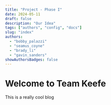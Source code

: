 ```yaml
---
title: "Project - Phase I"
date: 2024-05-11
draft: false
description: "Our Idea"
tags: ["authors", "config", "docs"]
slug: "index"
authors:
  - "bobby_palazzi"
  - "seamus_coyne"
  - "brady_li"
  - "gavin_sanders"
showAuthorsBadges: false
---
```


# Welcome to Team Keefe

This is a really cool blog


